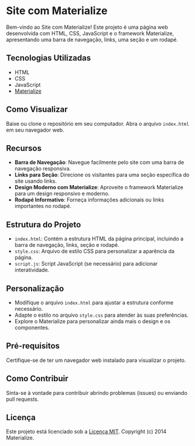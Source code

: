 # Site com Materialize

Bem-vindo ao Site com Materialize! Este projeto é uma página web desenvolvida com HTML, CSS, JavaScript e o framework Materialize, apresentando uma barra de navegação, links, uma seção e um rodapé.

## Tecnologias Utilizadas

- HTML
- CSS
- JavaScript
- [Materialize](https://materializecss.com/)

## Como Visualizar

Baixe ou clone o repositório em seu computador.
Abra o arquivo `index.html` em seu navegador web.

## Recursos

- **Barra de Navegação**: Navegue facilmente pelo site com uma barra de navegação responsiva.
- **Links para Seção**: Direcione os visitantes para uma seção específica do site usando links.
- **Design Moderno com Materialize**: Aproveite o framework Materialize para um design responsivo e moderno.
- **Rodapé Informativo**: Forneça informações adicionais ou links importantes no rodapé.

## Estrutura do Projeto

- `index.html`: Contém a estrutura HTML da página principal, incluindo a barra de navegação, links, seção e rodapé.
- `style.css`: Arquivo de estilo CSS para personalizar a aparência da página.
- `script.js`: Script JavaScript (se necessário) para adicionar interatividade.

## Personalização

- Modifique o arquivo `index.html` para ajustar a estrutura conforme necessário.
- Adapte o estilo no arquivo `style.css` para atender às suas preferências.
- Explore o Materialize para personalizar ainda mais o design e os componentes.

## Pré-requisitos

Certifique-se de ter um navegador web instalado para visualizar o projeto.

## Como Contribuir

Sinta-se à vontade para contribuir abrindo problemas (issues) ou enviando pull requests.

## Licença

Este projeto está licenciado sob a [Licença MIT](LICENSE).
Copyright (c) 2014 Materialize.